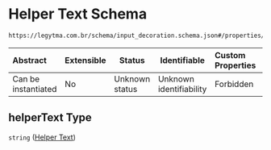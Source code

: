 # Helper Text Schema

```txt
https://legytma.com.br/schema/input_decoration.schema.json#/properties/helperText
```




| Abstract            | Extensible | Status         | Identifiable            | Custom Properties | Additional Properties | Access Restrictions | Defined In                                                                                      |
| :------------------ | ---------- | -------------- | ----------------------- | :---------------- | --------------------- | ------------------- | ----------------------------------------------------------------------------------------------- |
| Can be instantiated | No         | Unknown status | Unknown identifiability | Forbidden         | Allowed               | none                | [input_decoration.schema.json\*](../schema/input_decoration.schema.json) |

## helperText Type

`string` ([Helper Text](input_decoration-properties-helper-text.md))
